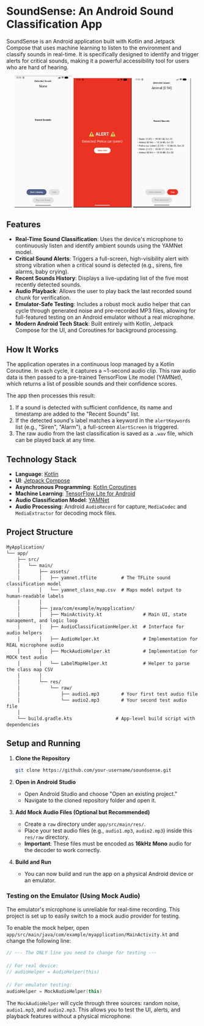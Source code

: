 # SoundSense: An Android Sound Classification App

SoundSense is an Android application built with Kotlin and Jetpack Compose that uses machine learning to listen to the environment and classify sounds in real-time. It is specifically designed to identify and trigger alerts for critical sounds, making it a powerful accessibility tool for users who are hard of hearing.

<p align="center">
  <img src="app/src/main/res/raw/p1.png" alt="Image 1" width="30%">
  <img src="app/src/main/res/raw/p2.png" alt="Image 2" width="30%">
  <img src="app/src/main/res/raw/p3.png" alt="Image 3" width="30%">
</p>

## Features

-   **Real-Time Sound Classification**: Uses the device's microphone to continuously listen and identify ambient sounds using the YAMNet model.
-   **Critical Sound Alerts**: Triggers a full-screen, high-visibility alert with strong vibration when a critical sound is detected (e.g., sirens, fire alarms, baby crying).
-   **Recent Sounds History**: Displays a live-updating list of the five most recently detected sounds.
-   **Audio Playback**: Allows the user to play back the last recorded sound chunk for verification.
-   **Emulator-Safe Testing**: Includes a robust mock audio helper that can cycle through generated noise and pre-recorded MP3 files, allowing for full-featured testing on an Android emulator without a real microphone.
-   **Modern Android Tech Stack**: Built entirely with Kotlin, Jetpack Compose for the UI, and Coroutines for background processing.

## How It Works

The application operates in a continuous loop managed by a Kotlin Coroutine. In each cycle, it captures a ~1-second audio clip. This raw audio data is then passed to a pre-trained TensorFlow Lite model (YAMNet), which returns a list of possible sounds and their confidence scores.

The app then processes this result:
1.  If a sound is detected with sufficient confidence, its name and timestamp are added to the "Recent Sounds" list.
2.  If the detected sound's label matches a keyword in the `alertKeywords` list (e.g., "Siren", "Alarm"), a full-screen `AlertScreen` is triggered.
3.  The raw audio from the last classification is saved as a `.wav` file, which can be played back at any time.

## Technology Stack

-   **Language**: [Kotlin](https://kotlinlang.org/)
-   **UI**: [Jetpack Compose](https://developer.android.com/jetpack/compose)
-   **Asynchronous Programming**: [Kotlin Coroutines](https://kotlinlang.org/docs/coroutines-overview.html)
-   **Machine Learning**: [TensorFlow Lite for Android](https://www.tensorflow.org/lite/android)
-   **Audio Classification Model**: [YAMNet](https://tfhub.dev/google/yamnet/1)
-   **Audio Processing**: Android `AudioRecord` for capture, `MediaCodec` and `MediaExtractor` for decoding mock files.

## Project Structure

```
MyApplication/
└── app/
    ├── src/
    │   └── main/
    │       ├── assets/
    │       │   ├── yamnet.tflite         # The TFLite sound classification model
    │       │   └── yamnet_class_map.csv  # Maps model output to human-readable labels
    │       │
    │       ├── java/com/example/myapplication/
    │       │   ├── MainActivity.kt               # Main UI, state management, and logic loop
    │       │   ├── AudioClassificationHelper.kt  # Interface for audio helpers
    │       │   ├── AudioHelper.kt                # Implementation for REAL microphone audio
    │       │   ├── MockAudioHelper.kt            # Implementation for MOCK test audio
    │       │   └── LabelMapHelper.kt             # Helper to parse the class map CSV
    │       │
    │       └── res/
    │           └── raw/
    │               ├── audio1.mp3        # Your first test audio file
    │               └── audio2.mp3        # Your second test audio file
    │
    └── build.gradle.kts                # App-level build script with dependencies
```

## Setup and Running

1.  **Clone the Repository**
    
    ```sh
    git clone https://github.com/your-username/soundsense.git
    ```

2.  **Open in Android Studio**
    -   Open Android Studio and choose "Open an existing project."
    -   Navigate to the cloned repository folder and open it.

3.  **Add Mock Audio Files (Optional but Recommended)**
    -   Create a `raw` directory under `app/src/main/res/`.
    -   Place your test audio files (e.g., `audio1.mp3`, `audio2.mp3`) inside this `res/raw` directory.
    -   **Important**: These files must be encoded as **16kHz Mono** audio for the decoder to work correctly.

4.  **Build and Run**
    -   You can now build and run the app on a physical Android device or an emulator.

### Testing on the Emulator (Using Mock Audio)

The emulator's microphone is unreliable for real-time recording. This project is set up to easily switch to a mock audio provider for testing.

To enable the mock helper, open `app/src/main/java/com/example/myapplication/MainActivity.kt` and change the following line:

```kotlin
// --- The ONLY line you need to change for testing ---

// For real device:
// audioHelper = AudioHelper(this)

// For emulator testing:
audioHelper = MockAudioHelper(this)
```

The `MockAudioHelper` will cycle through three sources: random noise, `audio1.mp3`, and `audio2.mp3`. This allows you to test the UI, alerts, and playback features without a physical microphone.
